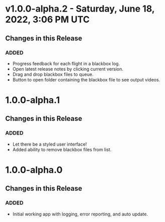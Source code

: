 # v1.0.0-alpha.2 - Saturday, June 18, 2022, 3:06 PM UTC

## Changes in this Release

### ADDED

* Progress feedback for each flight in a blackbox log.
* Open latest release notes by clicking current version.
* Drag and drop blackbox files to queue.
* Button to open folder containing the blackbox file to see output videos.


# 1.0.0-alpha.1

## Changes in this Release

### ADDED

* Let there be a styled user interface!
* Added ability to remove blackbox files from list.

# 1.0.0-alpha.0

## Changes in this Release

### ADDED

* Initial working app with logging, error reporting, and auto update.

